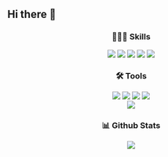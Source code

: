 ## Hi there 👋

<!--
**IDIOcoder/IDIOcoder** is a ✨ _special_ ✨ repository because its `README.md` (this file) appears on your GitHub profile.

Here are some ideas to get you started:

- 🔭 I’m currently working on ...
- 🌱 I’m currently learning ...
- 👯 I’m looking to collaborate on ...
- 🤔 I’m looking for help with ...
- 💬 Ask me about ...
- 📫 How to reach me: ...
- 😄 Pronouns: ...
- ⚡ Fun fact: ...
-->

<div align="center">
  <h3> 🧑🏻‍💻 Skills </h3>
  <img src=https://img.shields.io/badge/Java-ED8B00?style=for-the-badge&logo=openjdk&logoColor=white />
  <img src=https://img.shields.io/badge/Python-14354C?style=for-the-badge&logo=python&logoColor=white />
  <img src=https://img.shields.io/badge/Spring-6DB33F?style=for-the-badge&logo=spring&logoColor=white />
  <img src=https://img.shields.io/badge/Spring_Security-6DB33F?style=for-the-badge&logo=Spring-Security&logoColor=white />
  <img src=https://img.shields.io/badge/MySQL-00000F?style=for-the-badge&logo=mysql&logoColor=white />
</div>

<div align="center">
  <h3> 🛠️ Tools </h3>
  <img src=https://img.shields.io/badge/PyCharm-000000.svg?&style=for-the-badge&logo=PyCharm&logoColor=white />
  <img src=https://img.shields.io/badge/IntelliJ_IDEA-000000.svg?style=for-the-badge&logo=intellij-idea&logoColor=white />
  <img src=https://img.shields.io/badge/Eclipse-2C2255?style=for-the-badge&logo=eclipse&logoColor=white />
  <img src=https://img.shields.io/badge/Colab-F9AB00?style=for-the-badge&logo=googlecolab&color=525252 />
  <br>
  <img src=https://img.shields.io/badge/Notion-000000?style=for-the-badge&logo=notion&logoColor=white />
</div>


<div align="center">
  <h3> 📊 Github Stats </h3>
  <img src=https://github-readme-stats.vercel.app/api/top-langs/?username=IDIOcoder&theme=blue-green />
</div>
